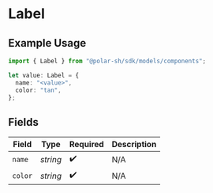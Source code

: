 # Label

## Example Usage

```typescript
import { Label } from "@polar-sh/sdk/models/components";

let value: Label = {
  name: "<value>",
  color: "tan",
};
```

## Fields

| Field              | Type               | Required           | Description        |
| ------------------ | ------------------ | ------------------ | ------------------ |
| `name`             | *string*           | :heavy_check_mark: | N/A                |
| `color`            | *string*           | :heavy_check_mark: | N/A                |